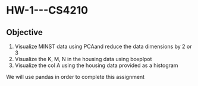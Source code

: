 # HW-1---CS4210

## Objective
1. Visualize MINST data using PCAand reduce the data dimensions by 2 or 3
2. Visualize the K, M, N in the housing data using boxplpot
3. Visualize the col A using the housing data provided as a histogram

We will use pandas in order to complete this assignment
